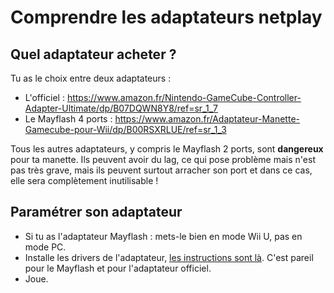# Comprendre les adaptateurs netplay

## Quel adaptateur acheter ?

Tu as le choix entre deux adaptateurs :
* L'officiel : https://www.amazon.fr/Nintendo-GameCube-Controller-Adapter-Ultimate/dp/B07DQWN8Y8/ref=sr_1_7
* Le Mayflash 4 ports : https://www.amazon.fr/Adaptateur-Manette-Gamecube-pour-Wii/dp/B00RSXRLUE/ref=sr_1_3

Tous les autres adaptateurs, y compris le Mayflash 2 ports, sont <b>dangereux</b> pour ta manette. Ils peuvent avoir du lag, ce qui pose problème mais n'est pas très grave, mais ils peuvent surtout arracher son port et dans ce cas, elle sera complètement inutilisable !

## Paramétrer son adaptateur

* Si tu as l'adaptateur Mayflash : mets-le bien en mode Wii U, pas en mode PC.
* Installe les drivers de l'adaptateur, <a href="https://dolphin-emu.org/docs/guides/how-use-official-gc-controller-adapter-wii-u/">les instructions sont là</a>. C'est pareil pour le Mayflash et pour l'adaptateur officiel.
* Joue.
